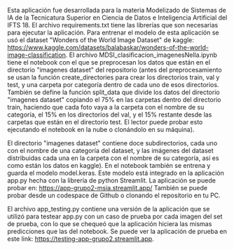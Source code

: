 Esta aplicación fue desarrollada para la materia Modelizado de Sistemas de IA de la Tecnicatura Superior en Ciencia de Datos e Inteligencia Artificial del IFTS 18. El archivo requirements.txt tiene las librerías que son necesarias para ejecutar la aplicación. Para entrenar el modelo de esta aplicación se usó el dataset "Wonders of the World Image Dataset" de kaggle: https://www.kaggle.com/datasets/balabaskar/wonders-of-the-world-image-classification. El archivo MDSI_clasificacion_imagenesNella.ipynb tiene el notebook con el que se preprocesan los datos que están en el directorio "imagenes dataset" del repositorio (antes del preprocesamiento se usan la función create_directories para crear los directorios train, val y test, y una carpeta por categoría dentro de cada uno de esos directorios.
También se define la función split_data que divide los datos del directorio "imagenes dataset" copiando el 75% en las carpetas dentro del directorio train, haciendo que cada foto vaya a la carpeta con el nombre de su categoría, el 15% en los directorios del val, y el 15% restante desde las carpetas que están en el directorio test. El lector puede probar esto ejecutando el notebook en la nube o clonándolo en su máquina). 

El directorio "imagenes dataset" contiene doce subdirectorios, cada uno con el nombre de una categoría del dataset, y las imágenes del dataset distribuidas cada una en la carpeta con el nombre de su categoría, así es como están los datos en kaggle). En el notebook también se entrena y guarda el modelo model.keras. Este modelo está integrado en la aplicación app.py hecha con la librería de python Streamlit. La aplicación se puede probar en: https://app-grupo2-msia.streamlit.app/ También se puede probar desde un codespace de Github o clonando el repositorio en tu PC.

El archivo app_testing.py contiene una versión de la aplicación que se utilizó para testear app.py con un caso de prueba por cada imagen del set de prueba, con lo que se chequeó que la aplicación hiciera las mismas predicciones que las del notebook. Se puede ver la aplicación de prueba en este link:  https://testing-app-grupo2.streamlit.app.
 
